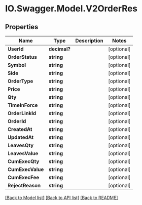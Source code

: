 # IO.Swagger.Model.V2OrderRes
## Properties

Name | Type | Description | Notes
------------ | ------------- | ------------- | -------------
**UserId** | **decimal?** |  | [optional] 
**OrderStatus** | **string** |  | [optional] 
**Symbol** | **string** |  | [optional] 
**Side** | **string** |  | [optional] 
**OrderType** | **string** |  | [optional] 
**Price** | **string** |  | [optional] 
**Qty** | **string** |  | [optional] 
**TimeInForce** | **string** |  | [optional] 
**OrderLinkId** | **string** |  | [optional] 
**OrderId** | **string** |  | [optional] 
**CreatedAt** | **string** |  | [optional] 
**UpdatedAt** | **string** |  | [optional] 
**LeavesQty** | **string** |  | [optional] 
**LeavesValue** | **string** |  | [optional] 
**CumExecQty** | **string** |  | [optional] 
**CumExecValue** | **string** |  | [optional] 
**CumExecFee** | **string** |  | [optional] 
**RejectReason** | **string** |  | [optional] 

[[Back to Model list]](../README.md#documentation-for-models) [[Back to API list]](../README.md#documentation-for-api-endpoints) [[Back to README]](../README.md)

